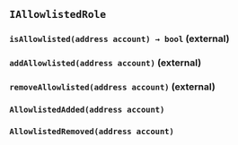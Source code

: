 ## `IAllowlistedRole`






### `isAllowlisted(address account) → bool` (external)





### `addAllowlisted(address account)` (external)





### `removeAllowlisted(address account)` (external)






### `AllowlistedAdded(address account)`





### `AllowlistedRemoved(address account)`







